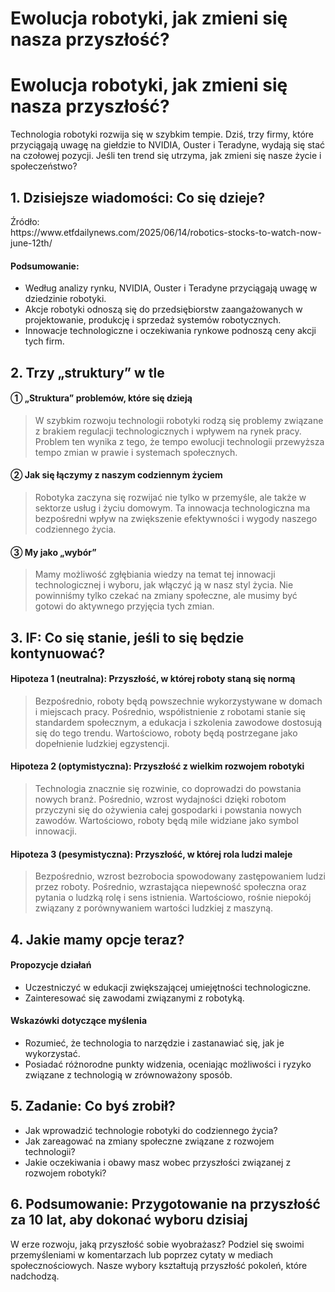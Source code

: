 # Ewolucja robotyki, jak zmieni się nasza przyszłość?

<h1>Ewolucja robotyki, jak zmieni się nasza przyszłość?</h1>
<p>Technologia robotyki rozwija się w szybkim tempie. Dziś, trzy firmy, które przyciągają uwagę na giełdzie to NVIDIA, Ouster i Teradyne, wydają się stać na czołowej pozycji. Jeśli ten trend się utrzyma, jak zmieni się nasze życie i społeczeństwo?</p>
<h2>1. Dzisiejsze wiadomości: Co się dzieje?</h2>
<p>Źródło:<br />
https://www.etfdailynews.com/2025/06/14/robotics-stocks-to-watch-now-june-12th/</p>
<h4>Podsumowanie:</h4>
<ul>
<li>Według analizy rynku, NVIDIA, Ouster i Teradyne przyciągają uwagę w dziedzinie robotyki.</li>
<li>Akcje robotyki odnoszą się do przedsiębiorstw zaangażowanych w projektowanie, produkcję i sprzedaż systemów robotycznych.</li>
<li>Innowacje technologiczne i oczekiwania rynkowe podnoszą ceny akcji tych firm.</li>
</ul>
<h2>2. Trzy „struktury” w tle</h2>
<h4>① „Struktura” problemów, które się dzieją</h4>
<blockquote>
<p>W szybkim rozwoju technologii robotyki rodzą się problemy związane z brakiem regulacji technologicznych i wpływem na rynek pracy. Problem ten wynika z tego, że tempo ewolucji technologii przewyższa tempo zmian w prawie i systemach społecznych.</p>
</blockquote>
<h4>② Jak się łączymy z naszym codziennym życiem</h4>
<blockquote>
<p>Robotyka zaczyna się rozwijać nie tylko w przemyśle, ale także w sektorze usług i życiu domowym. Ta innowacja technologiczna ma bezpośredni wpływ na zwiększenie efektywności i wygody naszego codziennego życia.</p>
</blockquote>
<h4>③ My jako „wybór”</h4>
<blockquote>
<p>Mamy możliwość zgłębiania wiedzy na temat tej innowacji technologicznej i wyboru, jak włączyć ją w nasz styl życia. Nie powinniśmy tylko czekać na zmiany społeczne, ale musimy być gotowi do aktywnego przyjęcia tych zmian.</p>
</blockquote>
<h2>3. IF: Co się stanie, jeśli to się będzie kontynuować?</h2>
<h4>Hipoteza 1 (neutralna): Przyszłość, w której roboty staną się normą</h4>
<blockquote>
<p>Bezpośrednio, roboty będą powszechnie wykorzystywane w domach i miejscach pracy. Pośrednio, współistnienie z robotami stanie się standardem społecznym, a edukacja i szkolenia zawodowe dostosują się do tego trendu. Wartościowo, roboty będą postrzegane jako dopełnienie ludzkiej egzystencji.</p>
</blockquote>
<h4>Hipoteza 2 (optymistyczna): Przyszłość z wielkim rozwojem robotyki</h4>
<blockquote>
<p>Technologia znacznie się rozwinie, co doprowadzi do powstania nowych branż. Pośrednio, wzrost wydajności dzięki robotom przyczyni się do ożywienia całej gospodarki i powstania nowych zawodów. Wartościowo, roboty będą mile widziane jako symbol innowacji.</p>
</blockquote>
<h4>Hipoteza 3 (pesymistyczna): Przyszłość, w której rola ludzi maleje</h4>
<blockquote>
<p>Bezpośrednio, wzrost bezrobocia spowodowany zastępowaniem ludzi przez roboty. Pośrednio, wzrastająca niepewność społeczna oraz pytania o ludzką rolę i sens istnienia. Wartościowo, rośnie niepokój związany z porównywaniem wartości ludzkiej z maszyną.</p>
</blockquote>
<h2>4. Jakie mamy opcje teraz?</h2>
<h4>Propozycje działań</h4>
<ul>
<li>Uczestniczyć w edukacji zwiększającej umiejętności technologiczne.</li>
<li>Zainteresować się zawodami związanymi z robotyką.</li>
</ul>
<h4>Wskazówki dotyczące myślenia</h4>
<ul>
<li>Rozumieć, że technologia to narzędzie i zastanawiać się, jak je wykorzystać.</li>
<li>Posiadać różnorodne punkty widzenia, oceniając możliwości i ryzyko związane z technologią w zrównoważony sposób.</li>
</ul>
<h2>5. Zadanie: Co byś zrobił?</h2>
<ul>
<li>Jak wprowadzić technologie robotyki do codziennego życia?</li>
<li>Jak zareagować na zmiany społeczne związane z rozwojem technologii?</li>
<li>Jakie oczekiwania i obawy masz wobec przyszłości związanej z rozwojem robotyki?</li>
</ul>
<h2>6. Podsumowanie: Przygotowanie na przyszłość za 10 lat, aby dokonać wyboru dzisiaj</h2>
<p>W erze rozwoju, jaką przyszłość sobie wyobrażasz? Podziel się swoimi przemyśleniami w komentarzach lub poprzez cytaty w mediach społecznościowych. Nasze wybory kształtują przyszłość pokoleń, które nadchodzą.</p>

